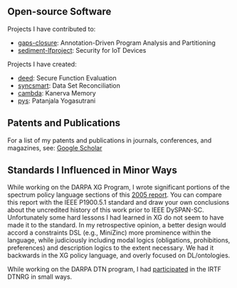 ## Open-source Software

Projects I have contributed to:
 * [gaps-closure](https://gaps-closure.github.io): Annotation-Driven Program Analysis and Partitioning
 * [sediment-lfproject](https://sediment-lfproject.github.io): Security for IoT Devices

Projects I have created:
 * [deed](https://rajesh-krishnan.github.io/deed): Secure Function Evaluation 
 * [syncsmart](https://rajesh-krishnan.github.io/syncsmart): Data Set Reconciliation 
 * [cambda](https://rajesh-krishnan.github.io/cambda): Kanerva Memory 
 * [pys](https://rajesh-krishnan.github.io/pys): Patanjala Yogasutrani 
 
## Patents and Publications

For a list of my patents and publications in journals, conferences, and magazines, see: 
[Google Scholar](https://scholar.google.com/citations?hl=en&user=aMfW5dMAAAAJ&pagesize=100&sortby=pubdate)

##  Standards I Influenced in Minor Ways 

While working on the DARPA XG Program, I wrote significant portions of the spectrum policy language sections of this [2005 report](https://apps.dtic.mil/sti/pdfs/ADA437096.pdf). You can compare this report with the IEEE P1900.5.1 standard and draw your own 
conclusions about the uncredited history of this work prior to IEEE DySPAN-SC. Unfortunately some hard lessons I had learned in XG 
do not seem to have made it to the standard. In my retrospective opinion, a better design would accord a constraints DSL (e.g., MiniZinc) more 
prominence within the language, while judiciously including modal logics (obligations, prohibitions, preferences) and description 
logics to the extent necessary. We had it backwards in the XG policy language, and overly focused on DL/ontologies.

While working on the DARPA DTN program, I had [participated](https://mailarchive.ietf.org/arch/msg/dtn-interest/KQFRTBWkMga5pRTXuP3tbDzu-n8/) in the IRTF DTNRG in small ways. 




